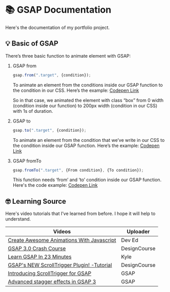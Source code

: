 # 📚 GSAP Documentation
Here's the documentation of my portfolio project.

## 💡 Basic of GSAP
There’s three basic function to animate element with GSAP:
 
 1. GSAP from
	 ```js
	gsap.from(".target", {condition});
	```
	To animate an element from the conditions inside our GSAP function to the 	condition in our CSS. Here’s the example: [Codepen Link](https://codepen.io/sweetcheeses/pen/YzNpoob)
	
	So in that case, we animated the element with class “box” from 0 width (condition inside our function) to 200px width (condition in our CSS) with 1s of duration.

2. GSAP to
	 ```js
	gsap.to(".target", {condition});
	```
	To animate an element from the condition that we’ve write in our CSS to the condition inside our GSAP function. Here’s the example: [Codepen Link](https://codepen.io/sweetcheeses/pen/zYNogPy)

3. GSAP fromTo
	```js
	gsap.fromTo(".target", {From condition}, {To condition});
	```
	This function needs ‘from’ and ‘to’ condition inside our GSAP function. Here's the code example: [Codepen Link](https://codepen.io/sweetcheeses/pen/WNRoVzX)

## 🤓 Learning Source

Here's video tutorials that I’ve learned from before. I hope it will help to understand.

| Videos | Uploader |
|--|--|
| [Create Awesome Animations With Javascript](https://www.youtube.com/watch?v=5RyrIPCs47A) | Dev Ed |
| [GSAP 3.0 Crash Course](https://www.youtube.com/watch?v=YqOhQWbouCE) | DesignCourse |
| [Learn GSAP In 23 Minutes](https://www.youtube.com/watch?v=m6PDUIF24v4) | Kyle |
| [GSAP's NEW ScrollTrigger Plugin! -Tutorial](https://www.youtube.com/watch?v=ygcEKd0RIGg) | DesignCourse |
| [Introducing ScrollTrigger for GSAP](https://www.youtube.com/watch?v=X7IBa7vZjmo) | GSAP |
| [Advanced stagger effects in GSAP 3](https://www.youtube.com/watch?v=wDnUtY5KcOc) | GSAP |